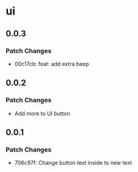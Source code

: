 # ui

## 0.0.3

### Patch Changes

- 00c17cb: feat: add extra beep

## 0.0.2

### Patch Changes

- Add more to UI button

## 0.0.1

### Patch Changes

- 706c97f: Change button text inside to new text

